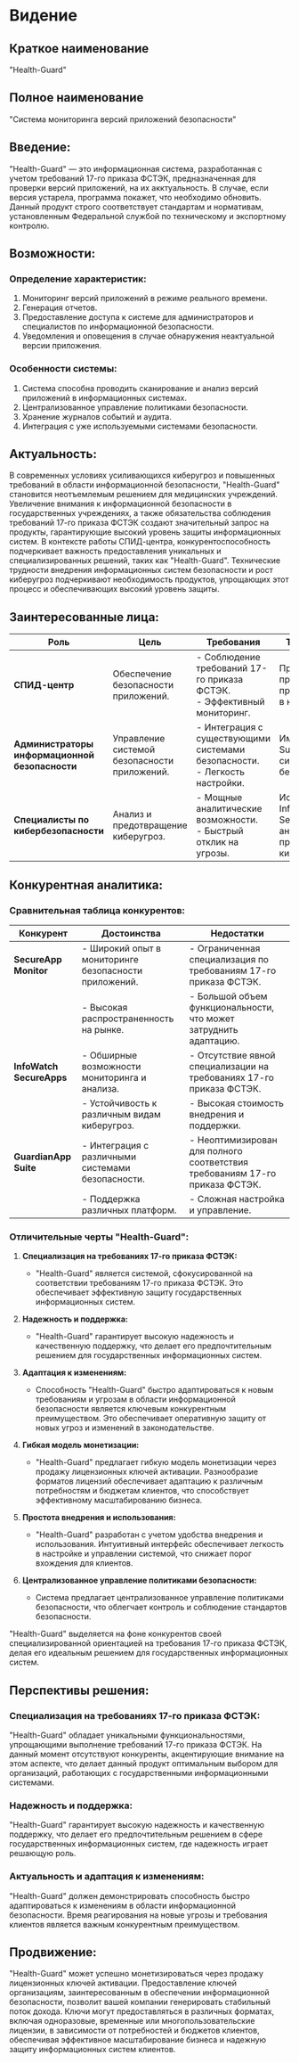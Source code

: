 # Видение

## Краткое наименование
"Health-Guard"

## Полное наименование
"Система мониторинга версий приложений безопасности"

## Введение:
"Health-Guard" — это информационная система, разработанная с учетом требований 17-го приказа ФСТЭК, предназначенная для проверки версий приложений, на их акктуальность. В случае, если версия устарела, программа покажет, что необходимо обновить. Данный продукт строго соответствует стандартам и нормативам, установленным Федеральной службой по техническому и экспортному контролю.

## Возможности:
### Определение характеристик:
1. Мониторинг версий приложений в режиме реального времени.
2. Генерация отчетов.
3. Предоставление доступа к системе для администраторов и специалистов по информационной безопасности.
4. Уведомления и оповещения в случае обнаружения неактуальной версии приложения.

### Особенности системы:
1. Система способна проводить сканирование и анализ версий приложений в информационных системах.
2. Централизованное управление политиками безопасности.
3. Хранение журналов событий и аудита.
4. Интеграция с уже используемыми системами безопасности.

## Актуальность:
В современных условиях усиливающихся киберугроз и повышенных требований в области информационной безопасности, "Health-Guard" становится неотъемлемым решением для медицинских учреждений. Увеличение внимания к информационной безопасности в государственных учреждениях, а также обязательства соблюдения требований 17-го приказа ФСТЭК создают значительный запрос на продукты, гарантирующие высокий уровень защиты информационных систем. В контексте работы СПИД-центра, конкурентоспособность подчеркивает важность предоставления уникальных и специализированных решений, таких как "Health-Guard". Технические трудности внедрения информационных систем безопасности и рост киберугроз подчеркивают необходимость продуктов, упрощающих этот процесс и обеспечивающих высокий уровень защиты.

## Заинтересованные лица:

| **Роль**                          | **Цель**                                       | **Требования**                                                               | **Текущее решение**                                      |
|-----------------------------------|------------------------------------------------|-----------------------------------------------------------------------------|----------------------------------------------------------|
| **СПИД-центр**                    | Обеспечение безопасности приложений.          | - Соблюдение требований 17-го приказа ФСТЭК. <br> - Эффективный мониторинг. | Проверка версий приложений предустановленными в них функцией|
| **Администраторы информационной безопасности** | Управление системой безопасности приложений. | - Интеграция с существующими системами безопасности. <br> - Легкость настройки. | Имеют GuardianApp Suite для управления системой безопасности.|
| **Специалисты по кибербезопасности** | Анализ и предотвращение киберугроз.             | - Мощные аналитические возможности. <br> - Быстрый отклик на угрозы.       | Используют InfoWatch SecureApps для анализа и предотвращения киберугроз. |

## Конкурентная аналитика:

### Сравнительная таблица конкурентов:

| **Конкурент**               | **Достоинства**                                                                                  | **Недостатки**                                                                                               |
|-----------------------------|-------------------------------------------------------------------------------------------------|----------------------------------------------------------------------------------------------------------------|
| **SecureApp Monitor**       | - Широкий опыт в мониторинге безопасности приложений.                                           | - Ограниченная специализация по требованиям 17-го приказа ФСТЭК.                                             |
|                             | - Высокая распространенность на рынке.                                                          | - Большой объем функциональности, что может затруднить адаптацию.                                           |
| **InfoWatch SecureApps**    | - Обширные возможности мониторинга и анализа.                                                  | - Отсутствие явной специализации на требованиях 17-го приказа ФСТЭК.                                        |
|                             | - Устойчивость к различным видам киберугроз.                                                   | - Высокая стоимость внедрения и поддержки.                                                                   |
| **GuardianApp Suite**       | - Интеграция с различными системами безопасности.                                              | - Неоптимизирован для полного соответствия требованиям 17-го приказа ФСТЭК.                                  |
|                             | - Поддержка различных платформ.                                                               | - Сложная настройка и управление.                                                                            |

### Отличительные черты "Health-Guard":

1. **Специализация на требованиях 17-го приказа ФСТЭК:**
   - "Health-Guard" является системой, сфокусированной на соответствии требованиям 17-го приказа ФСТЭК. Это обеспечивает эффективную защиту государственных информационных систем.

2. **Надежность и поддержка:**
   - "Health-Guard" гарантирует высокую надежность и качественную поддержку, что делает его предпочтительным решением для государственных информационных систем.

3. **Адаптация к изменениям:**
   - Способность "Health-Guard" быстро адаптироваться к новым требованиям и угрозам в области информационной безопасности является ключевым конкурентным преимуществом. Это обеспечивает оперативную защиту от новых угроз и изменений в законодательстве.

4. **Гибкая модель монетизации:**
   - "Health-Guard" предлагает гибкую модель монетизации через продажу лицензионных ключей активации. Разнообразие форматов лицензий обеспечивает адаптацию к различным потребностям и бюджетам клиентов, что способствует эффективному масштабированию бизнеса.

5. **Простота внедрения и использования:**
   - "Health-Guard" разработан с учетом удобства внедрения и использования. Интуитивный интерфейс обеспечивает легкость в настройке и управлении системой, что снижает порог вхождения для клиентов.

6. **Централизованное управление политиками безопасности:**
   - Система предлагает централизованное управление политиками безопасности, что облегчает контроль и соблюдение стандартов безопасности.

"Health-Guard" выделяется на фоне конкурентов своей специализированной ориентацией на требования 17-го приказа ФСТЭК, делая его идеальным решением для государственных информационных систем.

## Перспективы решения:
### Специализация на требованиях 17-го приказа ФСТЭК:
"Health-Guard" обладает уникальными функциональностями, упрощающими выполнение требований 17-го приказа ФСТЭК. На данный момент отсутствуют конкуренты, акцентирующие внимание на этом аспекте, что делает данный продукт оптимальным выбором для организаций, работающих с государственными информационными системами.

### Надежность и поддержка:
"Health-Guard" гарантирует высокую надежность и качественную поддержку, что делает его предпочтительным решением в сфере государственных информационных систем, где надежность играет решающую роль.

### Актуальность и адаптация к изменениям:
"Health-Guard" должен демонстрировать способность быстро адаптироваться к изменениям в области информационной безопасности. Время реагирования на новые угрозы и требования клиентов является важным конкурентным преимуществом.

## Продвижение:
"Health-Guard" может успешно монетизироваться через продажу лицензионных ключей активации. Предоставление ключей организациям, заинтересованным в обеспечении информационной безопасности, позволит вашей компании генерировать стабильный поток дохода. Ключи могут предоставляться в различных форматах, включая одноразовые, временные или многопользовательские лицензии, в зависимости от потребностей и бюджетов клиентов, обеспечивая эффективное масштабирование бизнеса и надежную защиту информационных систем клиентов.
